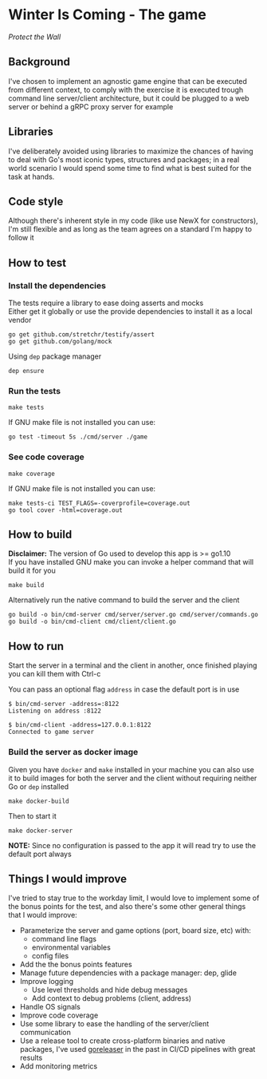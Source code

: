 # Winter Is Coming - The game
_Protect the Wall_

## Background
I've chosen to implement an agnostic game engine that can be executed from different context, to comply with the exercise it is executed trough command line server/client architecture, but it could be plugged to a web server or behind a gRPC proxy server for example

## Libraries
I've deliberately avoided using libraries to maximize the chances of having to deal with Go's most iconic types, structures and packages; in a real world scenario I would spend some time to find what is best suited for the task at hands.

## Code style
Although there's inherent style in my code (like use NewX for constructors), I'm still flexible and as long as the team agrees on a standard I'm happy to follow it

## How to test
### Install the dependencies
The tests require a library to ease doing asserts and mocks  
Either get it globally or use the provide dependencies to install it as a local vendor  
```
go get github.com/stretchr/testify/assert
go get github.com/golang/mock
```
Using `dep` package manager  
```
dep ensure
```
### Run the tests
```
make tests
```
If GNU make file is not installed you can use:
```
go test -timeout 5s ./cmd/server ./game
```
### See code coverage
```
make coverage
```
If GNU make file is not installed you can use:
```
make tests-ci TEST_FLAGS=-coverprofile=coverage.out
go tool cover -html=coverage.out
```

## How to build  
**Disclaimer:** The version of Go used to develop this app is >= go1.10  
If you have installed GNU make you can invoke a helper command that will build it for you  
```
make build
```
Alternatively run the native command to build the server and the client
```
go build -o bin/cmd-server cmd/server/server.go cmd/server/commands.go
go build -o bin/cmd-client cmd/client/client.go
```

## How to run
Start the server in a terminal and the client in another, once finished playing you can kill them with Ctrl-c

You can pass an optional flag `address` in case the default port is in use
```
$ bin/cmd-server -address=:8122
Listening on address :8122

$ bin/cmd-client -address=127.0.0.1:8122
Connected to game server
```

### Build the server as docker image
Given you have `docker` and `make` installed in your machine you can also use it to build images for both the server and the client without requiring neither Go or `dep` installed

```
make docker-build
```
Then to start it
```
make docker-server
```
**NOTE:** Since no configuration is passed to the app it will read try to use the default port always

## Things I would improve
I've tried to stay true to the workday limit, I would love to implement some of the bonus points for the test, and also there's some other general things that I would improve:

* Parameterize the server and game options (port, board size, etc) with:
    - command line flags
    - environmental variables
    - config files 
* Add the the bonus points features
* Manage future dependencies with a package manager: dep, glide
* Improve logging
    - Use level thresholds and hide debug messages
    - Add context to debug problems (client, address)
* Handle OS signals
* Improve code coverage
* Use some library to ease the handling of the server/client communication
* Use a release tool to create cross-platform binaries and native packages, I've used [goreleaser](https://github.com/goreleaser/goreleaser) in the past in CI/CD pipelines with great results
* Add monitoring metrics
